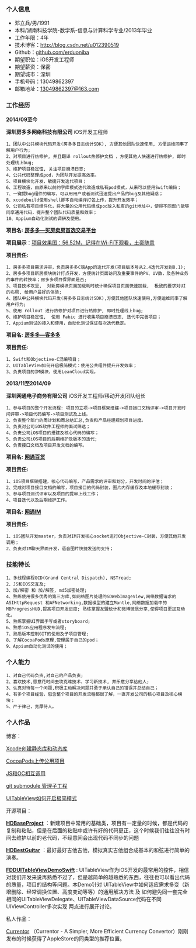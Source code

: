 ### 个人信息

- 邓立兵/男/1991
- 本科/湖南科技学院-数学系-信息与计算科学专业/2013年毕业
- 工作年限：4年
- 技术博客：http://blog.csdn.net/u012390519
- Github：[github.com/erduoniba](https://github.com/erduoniba)
- 期望职位：iOS开发工程师
- 期望薪资：保密
- 期望城市：深圳
- 手机号码：13049862397 
- 邮箱地址：13049862397@163.com

### 工作经历

**2014/09至今**

**深圳房多多网络科技有限公司**     iOS开发工程师

```
1、团队中公共模块代码开发(房多多日志统计SDK), 方便其他团队快速使用, 方便运维同事了解用户行为; 
2、对项目进行热修护, 并且翻译 rollout热修护文档 ，方便其他人快速进行热修护, 即时处理线上bug;
3、维护项目稳定性, 关注项目崩溃日志;
4、公共代码整理成pod，为团队开发提高效率。
5、项目模块化开发，敏捷开发迭代项目；
6、工程改造，由原来以前的字库模式迭代改造成私有pod模式，从来可以使用Swift编码；
7、一键提bug组件的编写，可以用用户或者测试迅速提出产品的bug及其他疑惑；
8、xcodebuild使用shell脚本自动编译打包上传，提升开发效率；
9、公司私有项目组件化，将大量的公用代码组成pod放入私有的git地址中，使得不同部门能够同享通用代码，提升整个团队代码质量和效率；
10、Appium自动化测试的调研及使用。
```

**项目名:**   [**房多多—买房卖房首选交易平台**](https://appsto.re/cn/c6wqY.i)

**项目展示**：[项目效果图：56.52M，记得在Wi-Fi下观看，土豪随意](http://7xqhx8.com1.z0.glb.clouddn.com/fdd.gif)

**项目责任:** 

```
1、房多多项目需求评审，负责房多多C端App的迭代开发(项目版本号从2.4迭代开发到8.1);
2、房多多项目新房模块统计打点开发，方便统计页面访问及重要事件的PV、UV数，及各种业务的事件的转换率；房多多项目保界面是否;
3、项目技术攻坚,  对新房模块页面加载耗时统计确保项目页面快速加载,  极致的要求对UI的布局, 给用户最好的体验;
4、团队中公共模块代码开发(房多多日志统计SDK),方便其他团队快速使用,方便运维同事了解用户行为; 
5、使用 rollout 进行热修护对项目进行热修护, 即时处理线上bug;
6、维护项目稳定性,  使用 Fabic 进行收集项目崩溃日志, 迭代中完善项目；
7、Appium测试的接入和使用，自动化测试保证每次迭代稳定。
```

**项目名:**   [**房多多—客多多**](https://fir.im/consultant) 

**项目责任:** 

```
1、Swift和Objective-C混编项目；
2、UITableView如何开启极简模式：使用公共组件提升开发效率；
3、负责项目的IM模块，使用LeanCloud实现。
```

**2013/11至2014/09**

**深圳网通电子商务有限公司**    iOS开发工程师/移动开发团队组长

```
1、参与项目的整个开发流程: 项目的立项->项目框架搭建->项目接口文档评审->项目开发时间评审->项目代码编写->项目测试及上线。
2、负责整个部门的周计划和周总结汇总,负责和产品经理规划项目进度。
3、负责对公司iOS软件工程师的面试筛选；
4、负责公司iOS项目的搭建及核心代码的编写；
5、负责公司iOS项目的后期维护及版本的迭代;
6、负责接口文档及项目开发文档的编写。
```

**项目名:**  [**网通百货**](https://itunes.apple.com/cn/app/wang-tong-bai-huo-shou-ji/id825481902?mt=8)

**项目责任:**

```
1、iOS项目框架搭建，核心代码编写，产品需求的评审和划分，开发时间的评估；
2、完成对项目接口文档的编写，项目接口的代码封装，图片内存缓存及本地缓存封装；
3、参与项目测试评审以及项目的提审上线工作；
4、项目迭代以及后期维护工作。
```

**项目名:**  [**网通IM**](https://appsto.re/cn/nziDU.i)

**项目责任:**

```
1、iOS团队开发master，负责对IM开发核心socket进行Objective-C封装，方便其他开发调用；
2、负责对IM聊天界面开发，语音图片快捷发送的支持；
```

### 技能特长

```
1、多线程编程GCD(Grand Central Dispatch), NSTread;
2、JS和IOS交互及;
3、加/解密 和 加/解签, md5加密处理;
4、熟练使用很多优秀的第三方库,如网络图片处理的SDWebImageView,网络数据请求的ASIHttpRequest 和AFNetworking,数据模型的建立Mantle,网络数据加载中的MBProgressHUD,提高项目开发进度; 熟练掌握友盟统计和微博微信分享,使得项目更加互动化。
5、熟练掌握UI界面手写或者storyboard; 
6、熟悉iOS应用程序发布流程; 
7、熟悉版本控制GIT的使用及子项目管理;
8、了解CocoaPods原理,管理属于自己的pod；
9、Appium自动化测试的使用；
```

### 个人能力

```
1、对自己代码负责,对自己的产品负责; 
2、喜欢技术,愿意花时间去攻克难技术、学习新技术, 并乐意分享给他人; 
3、认真对待每一个问题,积极主动解决问题并勇于承认自己的错误并总结自己；
4、有多个项目经验，包含整个项目的开发流程都很了解，一直开发公司的核心项目及核心模块；
5、严于律己，宽厚待人。
```

### 个人作品

博客：

[Xcode创建静态库和动态库](http://blog.csdn.net/u012390519/article/details/41442793)

[CocoaPods上传公用项目](http://blog.csdn.net/u012390519/article/details/48497343)

[JS和OC相互调用](http://blog.csdn.net/u012390519/article/details/50144049)

[git submodule 管理子工程](http://blog.csdn.net/u012390519/article/details/51356714)

[UITableView如何开启极简模式](http://blog.csdn.net/u012390519/article/details/55260280) 

开源项目：

[**HDBaseProject**](https://github.com/erduoniba/HDBaseProject) ：新建项目中常用的基础类，项目有一定量的时候，都是代码的复制和粘贴，但是在后面的粘贴中或许有好的代码更正，这个时候我们往往没有时间去维护以前的老代码，不经意间会出现代码不同步的问题

[**HDBestGuitar**](https://github.com/erduoniba/HDBestGuitar) ：最好最好吉他吉他，模拟真实吉他组合成基本的和弦进行简单的演奏。

[**FDDUITableViewDemoSwift**](https://github.com/erduoniba/FDDUITableViewDemoSwift) : UITableView作为iOS开发的最常用的控件，相信对我们开发来说再熟悉不过了，但是越简单的越熟悉的东西，往往也可以看出代码的质量，项目的结构等问题。本Demo针对 UITableView中如何适应需求多变（新增删除、经常调换位置、高度变动等等）的通用解决方法 及 如何避免同一套完全相同的UITableViewDelegate、UITableViewDataSource代码在不同UIViewController多次实现 两点进行展开讨论。

私人作品：

[Currentor](https://itunes.apple.com/cn/app/currentor-a-simpler-more-efficient-currency-convertor/id916165134?mt=8) （Currentor - A Simpler, More Efficient Currency Convertor）刚刚发布的时候获得了AppleStore的同类型的推荐位置。









